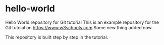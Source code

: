 # hello-world
Hello World repository for Git tutorial
This is an example repository for the Git tutoial on https://www.w3schools.com
Some new thing added now. 

This repository is built step by step in the tutorial.

